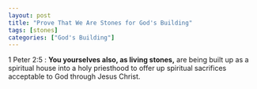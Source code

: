 ```yaml
---
layout: post
title: "Prove That We Are Stones for God's Building"
tags: [stones]
categories: ["God's Building"]
---
```


1 Peter 2:5
: **You yourselves also, as living stones,** are being built up as a spiritual house into a holy priesthood to offer up spiritual sacrifices acceptable to God through Jesus Christ.

